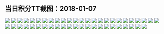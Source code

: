 ## 当日积分TT截图：2018-01-07
![](../../data/2018-01/2018-01-07/005_1.5/005-3.jpg)
![](../../data/2018-01/2018-01-07/005_1.5/005-2.jpg)
![](../../data/2018-01/2018-01-07/005_1.5/005-1.jpg)
![](../../data/2018-01/2018-01-07/005_1.5/005-5.jpg)
![](../../data/2018-01/2018-01-07/005_1.5/005-4.jpg)
![](../../data/2018-01/2018-01-07/005_1.5/005-6.jpg)
![](../../data/2018-01/2018-01-07/005_1.5/005-7.jpg)
![](../../data/2018-01/2018-01-07/005_1.5/005-8.jpg)
![](../../data/2018-01/2018-01-07/003_3.1/003-5.jpg)
![](../../data/2018-01/2018-01-07/003_3.1/003-4.jpg)
![](../../data/2018-01/2018-01-07/003_3.1/003-3.jpg)
![](../../data/2018-01/2018-01-07/003_3.1/003-2.jpg)
![](../../data/2018-01/2018-01-07/003_3.1/003-1.jpg)
![](../../data/2018-01/2018-01-07/004_4.8/004-1.jpg)
![](../../data/2018-01/2018-01-07/004_4.8/004-3.jpg)
![](../../data/2018-01/2018-01-07/004_4.8/004-2.jpg)
![](../../data/2018-01/2018-01-07/004_4.8/004-6.jpg)
![](../../data/2018-01/2018-01-07/004_4.8/004-7.jpg)
![](../../data/2018-01/2018-01-07/004_4.8/004-5.jpg)
![](../../data/2018-01/2018-01-07/004_4.8/004-4.jpg)
![](../../data/2018-01/2018-01-07/002_0.91/002-6.jpg)
![](../../data/2018-01/2018-01-07/002_0.91/002-7.jpg)
![](../../data/2018-01/2018-01-07/002_0.91/002-5.jpg)
![](../../data/2018-01/2018-01-07/002_0.91/002-4.jpg)
![](../../data/2018-01/2018-01-07/002_0.91/002-1.jpg)
![](../../data/2018-01/2018-01-07/002_0.91/002-3.jpg)
![](../../data/2018-01/2018-01-07/002_0.91/002-2.jpg)
![](../../data/2018-01/2018-01-07/006_2.0/006-2.jpg)
![](../../data/2018-01/2018-01-07/006_2.0/006-3.jpg)
![](../../data/2018-01/2018-01-07/006_2.0/006-1.jpg)
![](../../data/2018-01/2018-01-07/006_2.0/006-4.jpg)
![](../../data/2018-01/2018-01-07/006_2.0/006-5.jpg)
![](../../data/2018-01/2018-01-07/006_2.0/006-7.jpg)
![](../../data/2018-01/2018-01-07/006_2.0/006-6.jpg)
![](../../data/2018-01/2018-01-07/006_2.0/006-10.jpg)
![](../../data/2018-01/2018-01-07/006_2.0/006-8.jpg)
![](../../data/2018-01/2018-01-07/006_2.0/006-9.jpg)
![](../../data/2018-01/2018-01-07/001_2.1/001-7.jpg)
![](../../data/2018-01/2018-01-07/001_2.1/001-6.jpg)
![](../../data/2018-01/2018-01-07/001_2.1/001-4.jpg)
![](../../data/2018-01/2018-01-07/001_2.1/001-5.jpg)
![](../../data/2018-01/2018-01-07/001_2.1/001-1.jpg)
![](../../data/2018-01/2018-01-07/001_2.1/001-11.jpg)
![](../../data/2018-01/2018-01-07/001_2.1/001-10.jpg)
![](../../data/2018-01/2018-01-07/001_2.1/001-2.jpg)
![](../../data/2018-01/2018-01-07/001_2.1/001-3.jpg)
![](../../data/2018-01/2018-01-07/001_2.1/001-8.jpg)
![](../../data/2018-01/2018-01-07/001_2.1/001-9.jpg)
